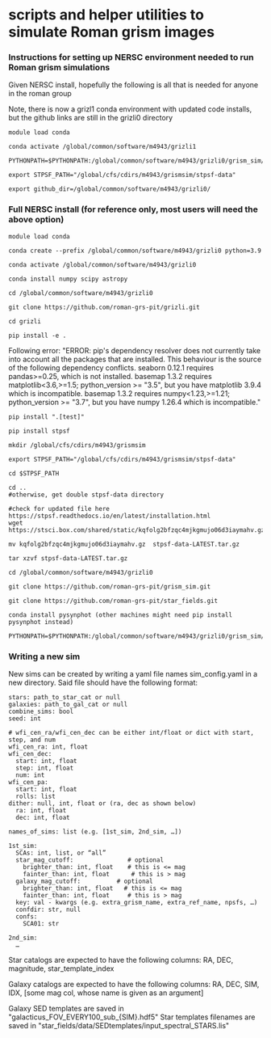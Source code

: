 # scripts and helper utilities to simulate Roman grism images

### Instructions for setting up NERSC environment needed to run Roman grism simulations
Given NERSC install, hopefully the following is all that is needed for anyone in the roman group 

Note, there is now a grizl1 conda environment with updated code installs, but the github links are still in the grizli0 directory

```
module load conda

conda activate /global/common/software/m4943/grizli1

PYTHONPATH=$PYTHONPATH:/global/common/software/m4943/grizli0/grism_sim/py

export STPSF_PATH="/global/cfs/cdirs/m4943/grismsim/stpsf-data"

export github_dir=/global/common/software/m4943/grizli0/
```

### Full NERSC install (for reference only, most users will need the above option)

```
module load conda

conda create --prefix /global/common/software/m4943/grizli0 python=3.9

conda activate /global/common/software/m4943/grizli0

conda install numpy scipy astropy

cd /global/common/software/m4943/grizli0

git clone https://github.com/roman-grs-pit/grizli.git

cd grizli

pip install -e .
```

Following error:
"ERROR: pip's dependency resolver does not currently take into account all the packages that are installed. This behaviour is the source of the following dependency conflicts.
seaborn 0.12.1 requires pandas>=0.25, which is not installed.
basemap 1.3.2 requires matplotlib<3.6,>=1.5; python_version >= "3.5", but you have matplotlib 3.9.4 which is incompatible.
basemap 1.3.2 requires numpy<1.23,>=1.21; python_version >= "3.7", but you have numpy 1.26.4 which is incompatible."

```
pip install ".[test]"

pip install stpsf

mkdir /global/cfs/cdirs/m4943/grismsim

export STPSF_PATH="/global/cfs/cdirs/m4943/grismsim/stpsf-data"

cd $STPSF_PATH

cd .. 
#otherwise, get double stpsf-data directory

#check for updated file here https://stpsf.readthedocs.io/en/latest/installation.html
wget https://stsci.box.com/shared/static/kqfolg2bfzqc4mjkgmujo06d3iaymahv.gz

mv kqfolg2bfzqc4mjkgmujo06d3iaymahv.gz  stpsf-data-LATEST.tar.gz

tar xzvf stpsf-data-LATEST.tar.gz

cd /global/common/software/m4943/grizli0

git clone https://github.com/roman-grs-pit/grism_sim.git

git clone https://github.com/roman-grs-pit/star_fields.git

conda install pysynphot (other machines might need pip install pysynphot instead)

PYTHONPATH=$PYTHONPATH:/global/common/software/m4943/grizli0/grism_sim/py
```

### Writing a new sim

New sims can be created by writing a yaml file names sim_config.yaml in a new directory. Said file should have the following format:

```
stars: path_to_star_cat or null
galaxies: path_to_gal_cat or null
combine_sims: bool
seed: int

# wfi_cen_ra/wfi_cen_dec can be either int/float or dict with start, step, and num
wfi_cen_ra: int, float
wfi_cen_dec:
  start: int, float
  step: int, float
  num: int
wfi_cen_pa:
  start: int, float
  rolls: list
dither: null, int, float or (ra, dec as shown below)
  ra: int, float
  dec: int, float

names_of_sims: list (e.g. [1st_sim, 2nd_sim, …])

1st_sim:
  SCAs: int, list, or “all”
  star_mag_cutoff:               # optional
    brighter_than: int, float    # this is <= mag
    fainter_than: int, float      # this is > mag
  galaxy_mag_cutoff:          # optional
    brighter_than: int, float   # this is <= mag
    fainter_than: int, float     # this is > mag
  key: val - kwargs (e.g. extra_grism_name, extra_ref_name, npsfs, …)
  confdir: str, null
  confs:
    SCA01: str

2nd_sim:
  …
```

Star catalogs are expected to have the following columns:
RA, DEC, magnitude, star_template_index

Galaxy catalogs are expected to have the following columns:
RA, DEC, SIM, IDX, [some mag col, whose name is given as an argument]

Galaxy SED templates are saved in "galacticus_FOV_EVERY100_sub_{SIM}.hdf5"
Star templates filenames are saved in "star_fields/data/SEDtemplates/input_spectral_STARS.lis"